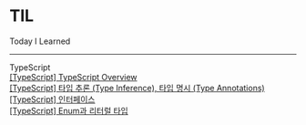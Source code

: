 # TIL
Today I Learned

---

TypeScript  
[[TypeScript] TypeScript Overview](https://github.com/jaeyeon23/TIL/blob/master/TypeScript/%5BTypeScript%5D%20TypeScript%20Overview/%5BTypeScript%5D%20TypeScript%20Overview.md)  
[[TypeScript] 타입 추론 (Type Inference), 타입 명시 (Type Annotations)](https://github.com/jaeyeon23/TIL/blob/master/TypeScript/%5BTypeScript%5D%20%ED%83%80%EC%9E%85%20%EC%B6%94%EB%A1%A0%20(Type%20Inference)%2C%20%ED%83%80%EC%9E%85%20%EB%AA%85%EC%8B%9C%20(Type%20Annotations)/%5BTypeScript%5D%20%ED%83%80%EC%9E%85%20%EC%B6%94%EB%A1%A0%20(Type%20Inference)%2C%20%ED%83%80%EC%9E%85%20%EB%AA%85%EC%8B%9C%20(Type%20Annotations).md)  
[[TypeScript] 인터페이스](https://github.com/jaeyeon23/TIL/blob/master/TypeScript/%5BTypeScript%5D%20%EC%9D%B8%ED%84%B0%ED%8E%98%EC%9D%B4%EC%8A%A4/%5BTypeScript%5D%20%EC%9D%B8%ED%84%B0%ED%8E%98%EC%9D%B4%EC%8A%A4.md)  
[[TypeScript] Enum과 리터럴 타입](https://github.com/jaeyeon23/TIL/blob/master/TypeScript/%5BTypeScript%5D%20Enum%EA%B3%BC%20%EB%A6%AC%ED%84%B0%EB%9F%B4%20%ED%83%80%EC%9E%85/%5BTypeScript%5D%20Enum%EA%B3%BC%20%EB%A6%AC%ED%84%B0%EB%9F%B4%20%ED%83%80%EC%9E%85.md)
